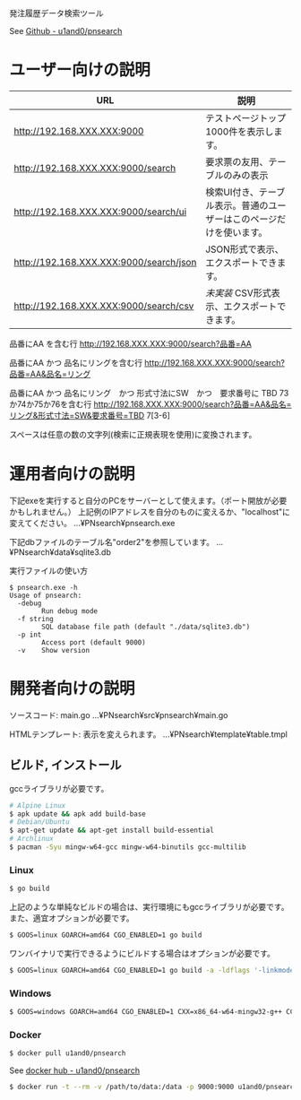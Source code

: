 発注履歴データ検索ツール

See [Github - u1and0/pnsearch](https://github.com/u1and0/pnsearch)


# ユーザー向けの説明

| URL    | 説明 |
|-----------------------------------------|-------------------------------------|
| http://192.168.XXX.XXX:9000             | テストページトップ1000件を表示します。 |
| http://192.168.XXX.XXX:9000/search      | 要求票の友用、テーブルのみの表示 |
| http://192.168.XXX.XXX:9000/search/ui   | 検索UI付き、テーブル表示。普通のユーザーはこのページだけを使います。 |
| http://192.168.XXX.XXX:9000/search/json | JSON形式で表示、エクスポートできます。 |
| http://192.168.XXX.XXX:9000/search/csv  | *未実装* CSV形式表示、エクスポートできます。 |

品番にAA を含む行
	http://192.168.XXX.XXX:9000/search?品番=AA

品番にAA かつ 品名にリングを含む行
	http://192.168.XXX.XXX:9000/search?品番=AA&品名=リング

品番にAA かつ 品名にリング　かつ 形式寸法にSW　かつ　要求番号に TBD 73か74か75か76を含む行
	http://192.168.XXX.XXX:9000/search?品番=AA&品名=リング&形式寸法=SW&要求番号=TBD 7[3-6]

スペースは任意の数の文字列(検索に正規表現を使用)に変換されます。


# 運用者向けの説明

下記exeを実行すると自分のPCをサーバーとして使えます。（ポート開放が必要かもしれません。）
上記例のIPアドレスを自分のものに変えるか、"localhost"に変えてください。
	...¥PNsearch¥pnsearch.exe

下記dbファイルのテーブル名"order2"を参照しています。
	...¥PNsearch¥data¥sqlite3.db

実行ファイルの使い方
```
$ pnsearch.exe -h
Usage of pnsearch:
  -debug
    	Run debug mode
  -f string
    	SQL database file path (default "./data/sqlite3.db")
  -p int
    	Access port (default 9000)
  -v	Show version
```


# 開発者向けの説明

ソースコード: main.go
	...¥PNsearch¥src¥pnsearch¥main.go

HTMLテンプレート: 表示を変えられます。
	...¥PNsearch¥template¥table.tmpl

## ビルド, インストール
gccライブラリが必要です。

```bash
# Alpine Linux
$ apk update && apk add build-base
# Debian/Ubuntu
$ apt-get update && apt-get install build-essential
# Archlinux
$ pacman -Syu mingw-w64-gcc mingw-w64-binutils gcc-multilib
```

### Linux

```bash
$ go build
```

上記のような単純なビルドの場合は、実行環境にもgccライブラリが必要です。
また、適宜オプションが必要です。

```bash
$ GOOS=linux GOARCH=amd64 CGO_ENABLED=1 go build
```

ワンバイナリで実行できるようにビルドする場合はオプションが必要です。

```bash
$ GOOS=linux GOARCH=amd64 CGO_ENABLED=1 go build -a -ldflags '-linkmode external -extldflags "-static"'
```

### Windows

```bash
$ GOOS=windows GOARCH=amd64 CGO_ENABLED=1 CXX=x86_64-w64-mingw32-g++ CC=x86_64-w64-mingw32-gcc go build -o pnsearch.exe
```

### Docker

```bash
$ docker pull u1and0/pnsearch
```

See [docker hub - u1and0/pnsearch](https://hub.docker.com/repository/docker/u1and0/pnsearch)

```bash
$ docker run -t --rm -v /path/to/data:/data -p 9000:9000 u1and0/pnsearch
```
